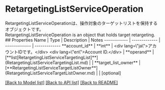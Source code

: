 # RetargetingListServiceOperation

<div lang=\"ja\">RetargetingListServiceOperationは、操作対象のターゲットリストを保持するオブジェクトです。</div> <div lang=\"en\">RetargetingListServiceOperation is an object that holds target retargeting.</div> 
## Properties
Name | Type | Description | Notes
------------ | ------------- | ------------- | -------------
**account_id** | **int** | &lt;div lang&#x3D;\&quot;ja\&quot;&gt;アカウントIDです。&lt;/div&gt; &lt;div lang&#x3D;\&quot;en\&quot;&gt;Account ID.&lt;/div&gt;  | 
**operand** | [**list[RetargetingListServiceTargetingList]**](RetargetingListServiceTargetingList.md) |  | 
**target_list_owner** | [**RetargetingListServiceTargetListOwner**](RetargetingListServiceTargetListOwner.md) |  | [optional] 

[[Back to Model list]](../README.md#documentation-for-models) [[Back to API list]](../README.md#documentation-for-api-endpoints) [[Back to README]](../README.md)


